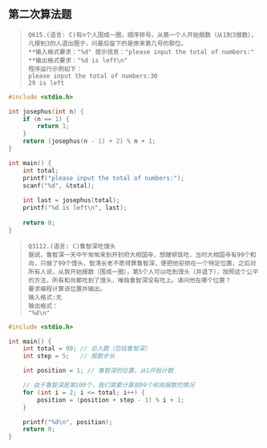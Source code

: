 ## 第二次算法题

> ```
> Q615.(语言: C)有n个人围成一圈，顺序排号。从第一个人开始报数（从1到3报数），凡报到3的人退出圈子，问最后留下的是原来第几号的那位。
> **输入格式要求："%d" 提示信息："please input the total of numbers:"
> **输出格式要求："%d is left\n" 
> 程序运行示例如下：
> please input the total of numbers:30
> 29 is left
> ```

```c
#include <stdio.h>

int josephus(int n) {
    if (n == 1) {
        return 1;
    }
    return (josephus(n - 1) + 2) % n + 1;
}

int main() {
    int total;
    printf("please input the total of numbers:");
    scanf("%d", &total);
    
    int last = josephus(total);
    printf("%d is left\n", last);
    
    return 0;
}
```

> ```
> Q3112.(语言: C)鲁智深吃馒头
> 据说，鲁智深一天中午匆匆来到开封府大相国寺，想蹭顿饭吃，当时大相国寺有99个和尚，只做了99个馒头，智清长老不愿得罪鲁智深，便把他安排在一个特定位置，之后对所有人说，从我开始报数（围成一圈），第5个人可以吃到馒头（并退下），按照这个公平的方法，所有和尚都吃到了馒头，唯独鲁智深没有吃上。请问他在哪个位置？
> 要求编程计算该位置并输出。
> 输入格式:无
> 输出格式：
> "%d\n"
> ```

```c
#include <stdio.h>

int main() {
    int total = 99; // 总人数（包括鲁智深）
    int step = 5;   // 报数步长

    int position = 1; // 鲁智深的位置，从1开始计数

    // 由于鲁智深是第100个，我们需要计算前99个和尚报数的情况
    for (int i = 2; i <= total; i++) {
        position = (position + step - 1) % i + 1;
    }

    printf("%d\n", position);
    return 0;
}
```

